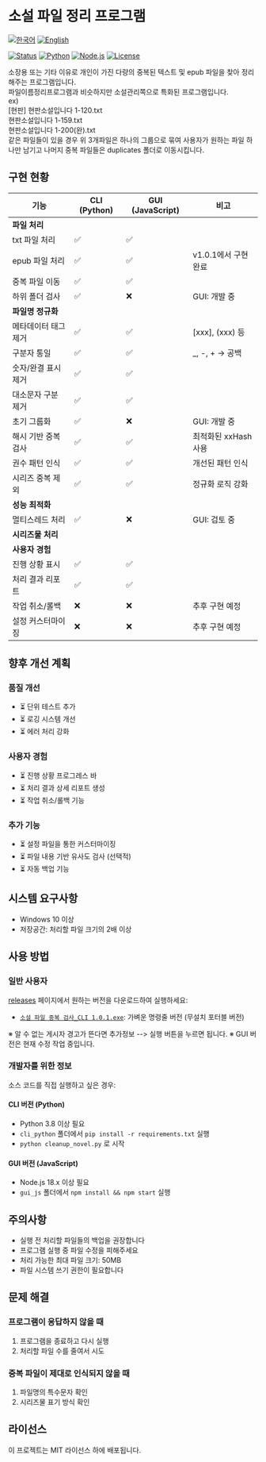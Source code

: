 # 소설 파일 정리 프로그램

[![한국어](https://img.shields.io/badge/언어-한국어-blue.svg)](README.md)
[![English](https://img.shields.io/badge/Language-English-blue.svg)](README_EN.md)

[![Status](https://img.shields.io/badge/상태-개발완료-green)](README.md)
[![Python](https://img.shields.io/badge/Python-3.8+-blue)](https://www.python.org/)
[![Node.js](https://img.shields.io/badge/Node.js-18.x-green)](https://nodejs.org/)
[![License](https://img.shields.io/badge/License-MIT-lightgrey)](LICENSE)

소장용 또는 기타 이유로 개인이 가진 다량의 중복된 텍스트 및 epub 파일을 찾아 정리해주는 프로그램입니다.  
파일이름정리프로그램과 비슷하지만 소설관리쪽으로 특화된 프로그램입니다.  
ex)  
[현판] 현판소설입니다 1-120.txt  
현판소설입니다 1-159.txt  
현판소설입니다 1-200(완).txt  
같은 파일들이 있을 경우 위 3개파일은 하나의 그룹으로 묶여 사용자가 원하는 파일 하나만 남기고 나머지 중복 파일들은 duplicates 폴더로 이동시킵니다.  

## 구현 현황

| 기능 | CLI (Python) | GUI (JavaScript) | 비고 |
|------|-------------|-----------------|------|
| **파일 처리** |
| txt 파일 처리 | ✅ | ✅ | |
| epub 파일 처리 | ✅ | ✅ | v1.0.1에서 구현 완료 |
| 중복 파일 이동 | ✅ | ✅ | |
| 하위 폴더 검사 | ✅ | ❌ | GUI: 개발 중 |
| **파일명 정규화** |
| 메타데이터 태그 제거 | ✅ | ✅ | [xxx], (xxx) 등 |
| 구분자 통일 | ✅ | ✅ | _, -, + → 공백 |
| 숫자/완결 표시 제거 | ✅ | ✅ | |
| 대소문자 구분 제거 | ✅ | ✅ | |
| 초기 그룹화 | ✅ | ❌ | GUI: 개발 중 |
| 해시 기반 중복 검사 | ✅ | ✅ | 최적화된 xxHash 사용 |
| 권수 패턴 인식 | ✅ | ✅ | 개선된 패턴 인식 |
| 시리즈 중복 제외 | ✅ | ✅ | 정규화 로직 강화 |
| **성능 최적화** |
| 멀티스레드 처리 | ✅ | ❌ | GUI: 검토 중 |
| **시리즈물 처리** |
| **사용자 경험** |
| 진행 상황 표시 | ✅ | ✅ | |
| 처리 결과 리포트 | ✅ | ✅ | |
| 작업 취소/롤백 | ❌ | ❌ | 추후 구현 예정 |
| 설정 커스터마이징 | ❌ | ❌ | 추후 구현 예정 |

## 향후 개선 계획

### 품질 개선
- ⏳ 단위 테스트 추가
- ⏳ 로깅 시스템 개선
- ⏳ 에러 처리 강화

### 사용자 경험
- ⏳ 진행 상황 프로그레스 바
- ⏳ 처리 결과 상세 리포트 생성
- ⏳ 작업 취소/롤백 기능

### 추가 기능
- ⏳ 설정 파일을 통한 커스터마이징
- ⏳ 파일 내용 기반 유사도 검사 (선택적)
- ⏳ 자동 백업 기능

## 시스템 요구사항

- Windows 10 이상
- 저장공간: 처리할 파일 크기의 2배 이상

## 사용 방법

### 일반 사용자
[releases](https://github.com/hye0nwoo/clean_up_novel/releases/latest) 페이지에서 원하는 버전을 다운로드하여 실행하세요:
- [`소설 파일 중복 검사_CLI 1.0.1.exe`](https://github.com/hye0nwoo/clean_up_novel/releases/download/1.0.1/소설.파일.중복.검사_CLI.1.0.1.exe): 가벼운 명령줄 버전 (무설치 포터블 버전)

※ 알 수 없는 게시자 경고가 뜬다면 추가정보 --> 실행 버튼을 누르면 됩니다.
※ GUI 버전은 현재 수정 작업 중입니다.

### 개발자를 위한 정보
소스 코드를 직접 실행하고 싶은 경우:

#### CLI 버전 (Python)
- Python 3.8 이상 필요
- `cli_python` 폴더에서 `pip install -r requirements.txt` 실행
- `python cleanup_novel.py` 로 시작

#### GUI 버전 (JavaScript)
- Node.js 18.x 이상 필요
- `gui_js` 폴더에서 `npm install && npm start` 실행

## 주의사항

- 실행 전 처리할 파일들의 백업을 권장합니다
- 프로그램 실행 중 파일 수정을 피해주세요
- 처리 가능한 최대 파일 크기: 50MB
- 파일 시스템 쓰기 권한이 필요합니다

## 문제 해결

### 프로그램이 응답하지 않을 때
1. 프로그램을 종료하고 다시 실행
2. 처리할 파일 수를 줄여서 시도

### 중복 파일이 제대로 인식되지 않을 때
1. 파일명의 특수문자 확인
2. 시리즈물 표기 방식 확인

## 라이선스

이 프로젝트는 MIT 라이선스 하에 배포됩니다. 
